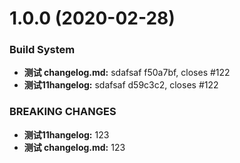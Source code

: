 # 1.0.0 (2020-02-28)


### Build System

* **测试 changelog.md:** sdafsaf f50a7bf, closes #122
* **测试11hangelog:** sdafsaf d59c3c2, closes #122


### BREAKING CHANGES

* **测试11hangelog:** 123
* **测试 changelog.md:** 123



